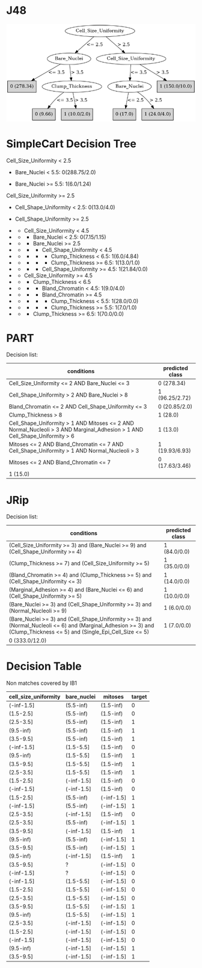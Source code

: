 # J48

![](last_J48_graph.png)

# SimpleCart Decision Tree

Cell_Size_Uniformity < 2.5

* Bare_Nuclei < 5.5: 0(288.75/2.0)

* Bare_Nuclei >= 5.5: 1(6.0/1.24)

Cell_Size_Uniformity >= 2.5

* Cell_Shape_Uniformity < 2.5: 0(13.0/4.0)

* Cell_Shape_Uniformity >= 2.5

*   * Cell_Size_Uniformity < 4.5

*   *   * Bare_Nuclei < 2.5: 0(7.15/1.15)

*   *   * Bare_Nuclei >= 2.5

*   *   *   * Cell_Shape_Uniformity < 4.5

*   *   *   *   * Clump_Thickness < 6.5: 1(6.0/4.84)

*   *   *   *   * Clump_Thickness >= 6.5: 1(13.0/1.0)

*   *   *   * Cell_Shape_Uniformity >= 4.5: 1(21.84/0.0)

*   * Cell_Size_Uniformity >= 4.5

*   *   * Clump_Thickness < 6.5

*   *   *   * Bland_Chromatin < 4.5: 1(9.0/4.0)

*   *   *   * Bland_Chromatin >= 4.5

*   *   *   *   * Clump_Thickness < 5.5: 1(28.0/0.0)

*   *   *   *   * Clump_Thickness >= 5.5: 1(7.0/1.0)

*   *   * Clump_Thickness >= 6.5: 1(70.0/0.0)

# PART

Decision list:

conditions|predicted class
---|---
Cell_Size_Uniformity <= 2 AND Bare_Nuclei <= 3| 0 (278.34)
Cell_Shape_Uniformity > 2 AND Bare_Nuclei > 8| 1 (96.25/2.72)
Bland_Chromatin <= 2 AND Cell_Shape_Uniformity <= 3| 0 (20.85/2.0)
Clump_Thickness > 8| 1 (28.0)
Cell_Shape_Uniformity > 1 AND Mitoses <= 2 AND Normal_Nucleoli > 3 AND Marginal_Adhesion > 1 AND Cell_Shape_Uniformity > 6| 1 (13.0)
Mitoses <= 2 AND Bland_Chromatin <= 7 AND Cell_Shape_Uniformity > 1 AND Normal_Nucleoli > 3| 1 (19.93/6.93)
Mitoses <= 2 AND Bland_Chromatin <= 7| 0 (17.63/3.46)
| 1 (15.0)


# JRip

Decision list:

conditions|predicted class
---|---
(Cell_Size_Uniformity >= 3) and (Bare_Nuclei >= 9) and (Cell_Shape_Uniformity >= 4)|1 (84.0/0.0)
(Clump_Thickness >= 7) and (Cell_Size_Uniformity >= 5)|1 (35.0/0.0)
(Bland_Chromatin >= 4) and (Clump_Thickness >= 5) and (Cell_Shape_Uniformity <= 3)|1 (14.0/0.0)
(Marginal_Adhesion >= 4) and (Bare_Nuclei <= 6) and (Cell_Shape_Uniformity >= 5)|1 (10.0/0.0)
(Bare_Nuclei >= 3) and (Cell_Shape_Uniformity >= 3) and (Normal_Nucleoli >= 9)|1 (6.0/0.0)
(Bare_Nuclei >= 3) and (Cell_Shape_Uniformity >= 3) and (Normal_Nucleoli <= 6) and (Marginal_Adhesion >= 3) and (Clump_Thickness <= 5) and (Single_Epi_Cell_Size <= 5)|1 (7.0/0.0)
|0 (333.0/12.0)


# Decision Table

Non matches covered by IB1

cell_size_uniformity|bare_nuclei|mitoses|target
---|---|---|---
(-inf-1.5]|(5.5-inf)|(1.5-inf)|0
(1.5-2.5]|(5.5-inf)|(1.5-inf)|0
(2.5-3.5]|(5.5-inf)|(1.5-inf)|1
(9.5-inf)|(5.5-inf)|(1.5-inf)|1
(3.5-9.5]|(5.5-inf)|(1.5-inf)|1
(-inf-1.5]|(1.5-5.5]|(1.5-inf)|0
(9.5-inf)|(1.5-5.5]|(1.5-inf)|1
(3.5-9.5]|(1.5-5.5]|(1.5-inf)|1
(2.5-3.5]|(1.5-5.5]|(1.5-inf)|1
(1.5-2.5]|(-inf-1.5]|(1.5-inf)|0
(-inf-1.5]|(-inf-1.5]|(1.5-inf)|0
(1.5-2.5]|(5.5-inf)|(-inf-1.5]|1
(-inf-1.5]|(5.5-inf)|(-inf-1.5]|1
(2.5-3.5]|(-inf-1.5]|(1.5-inf)|0
(2.5-3.5]|(5.5-inf)|(-inf-1.5]|1
(3.5-9.5]|(-inf-1.5]|(1.5-inf)|1
(9.5-inf)|(5.5-inf)|(-inf-1.5]|1
(3.5-9.5]|(5.5-inf)|(-inf-1.5]|1
(9.5-inf)|(-inf-1.5]|(1.5-inf)|1
(3.5-9.5]|?|(-inf-1.5]|0
(-inf-1.5]|?|(-inf-1.5]|0
(-inf-1.5]|(1.5-5.5]|(-inf-1.5]|0
(1.5-2.5]|(1.5-5.5]|(-inf-1.5]|0
(2.5-3.5]|(1.5-5.5]|(-inf-1.5]|0
(3.5-9.5]|(1.5-5.5]|(-inf-1.5]|1
(9.5-inf)|(1.5-5.5]|(-inf-1.5]|1
(2.5-3.5]|(-inf-1.5]|(-inf-1.5]|0
(1.5-2.5]|(-inf-1.5]|(-inf-1.5]|0
(-inf-1.5]|(-inf-1.5]|(-inf-1.5]|0
(9.5-inf)|(-inf-1.5]|(-inf-1.5]|1
(3.5-9.5]|(-inf-1.5]|(-inf-1.5]|1


